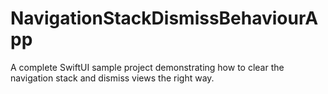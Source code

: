 # NavigationStackDismissBehaviourApp
A complete SwiftUI sample project demonstrating how to clear the navigation stack and dismiss views the right way. 

